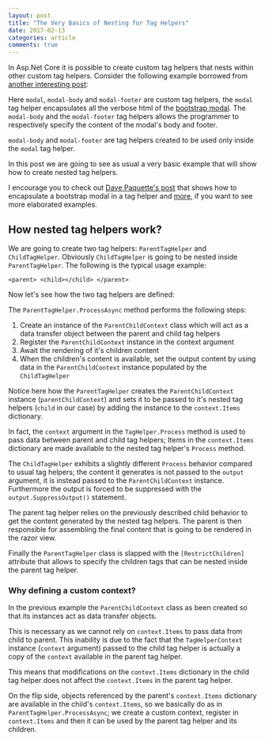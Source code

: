```yaml
---
layout: post
title: "The Very Basics of Nesting for Tag Helpers"
date: 2017-02-13
categories: article
comments: true
---
```

In Asp.Net Core it is possible to create custom tag helpers that nests within other custom tag helpers.
Consider the following example borrowed from [another interesting post](http://www.davepaquette.com/archive/2015/12/28/complex-custom-tag-helpers-in-mvc-6.aspx):
<script src="https://gist.github.com/MissaouiChedy/a3d7423e06acd57e9a211d06f1ef10a4.js"></script>

Here `modal`, `modal-body` and `modal-footer` are custom tag helpers, the `modal` tag helper encapsulates all the verbose html of the [bootstrap modal](http://getbootstrap.com/javascript/#modals). The `modal-body` and the `modal-footer` tag helpers allows the programmer to respectively specify the content of the modal's body and footer.

`modal-body` and `modal-footer` are tag helpers created to be used only inside the `modal` tag helper.

In this post we are going to see as usual a very basic example that will show how to create nested tag helpers.

I encourage you to check out [Dave Paquette's post](http://www.davepaquette.com/archive/2015/12/28/complex-custom-tag-helpers-in-mvc-6.aspx) that shows how to encapsulate a bootstrap modal in a tag helper and [more](https://github.com/dpaquette/TagHelperSamples), if you want to see more elaborated examples.

## How nested tag helpers work?

We are going to create two tag helpers: `ParentTagHelper` and `ChildTagHelper`. Obviously `ChildTagHelper` is going to be nested inside `ParentTagHelper`. The following is the typical usage example: 

`<parent> <child></child> </parent>`

Now let's see how the two tag helpers are defined:
<script src="https://gist.github.com/MissaouiChedy/2856cbe4becca23e19586a8c2ee04066.js"></script>

The `ParentTagHelper.ProcessAsync` method performs the following steps:

1. Create an instance of the `ParentChildContext` class which will act as a data transfer object between the parent and child tag helpers
2. Register the `ParentChildContext` instance in the context argument
3. Await the rendering of it's children content
4. When the children's content is available, set the output content by using data in the `ParentChildContext` instance populated by the `ChildTagHelper`

Notice here how the `ParentTagHelper` creates the `ParentChildContext` instance (`parentChildContext`) and sets it to be passed to it's nested tag helpers (`child` in our case) by adding the instance to the `context.Items` dictionary.

In fact, the `context` argument in the `TagHelper.Process` method is used to pass data between parent and child tag helpers; Items in the `context.Items` dictionary are made available to the nested tag helper's `Process` method.

The `ChildTagHelper` exhibits a slightly different `Process` behavior compared to usual tag helpers; the content it generates is not passed to the `output` argument, it is instead passed to the `ParentChildContext` instance. Furthermore the output is forced to be suppressed with the `output.SuppressOutput()` statement.

The parent tag helper relies on the previously described child behavior to get the content generated by the nested tag helpers. The parent is then responsible for assembling the final content that is going to be rendered in the razor view.

Finally the `ParentTagHelper` class is slapped with the `[RestrictChildren]` attribute that allows to specify the children tags that can be nested inside the parent tag helper.

### Why defining a custom context?
In the previous example the `ParentChildContext` class as been created so that its instances act as data transfer objects.

This is necessary as we cannot rely on `context.Items` to pass data from child to parent. This inability is due to the fact that the `TagHelperContext` instance (`context` argument) passed to the child tag helper is actually a copy of the `context` available in the parent tag helper.

This means that modifications on the `context.Items` dictionary in the child tag helper does not affect the `context.Items` in the parent tag helper.

On the flip side, objects referenced by the parent's `context.Items` dictionary are available in the child's `context.Items`, so we basically do as in `ParentTagHelper.ProcessAsync`; we create a custom context, register in `context.Items` and then it can be used by the parent tag helper and its children.







